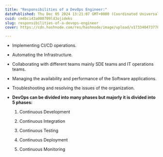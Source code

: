 ```yaml
---
title: "Responsibilities of a DevOps Engineer:"
datePublished: Thu Dec 05 2024 13:21:07 GMT+0000 (Coordinated Universal Time)
cuid: cm4bci43a000709ld3ojideks
slug: responsibilities-of-a-devops-engineer
cover: https://cdn.hashnode.com/res/hashnode/image/upload/v1733404737780/bbf6952e-d855-4af1-9169-fe525e16ef65.jpeg

---
```


* Implementing CI/CD operations.
    
* Automating the Infrastructure.
    
* Collaborating with different teams mainly SDE teams and IT operations teams.
    
* Managing the availability and performance of the Software applications.
    
* Troubleshooting and resolving the issues of the organization.
    
* **DevOps can be divided into many phases but majorly it is divided into 5 phases:**
    
    1. Continuous Development
        
    2. Continuous Integration
        
    3. Continuous Testing
        
    4. Continuous Deployment
        
    5. Continuous Monitoring